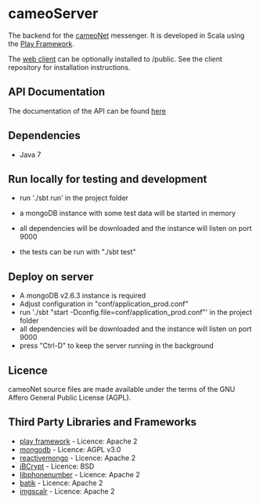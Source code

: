 cameoServer
================

The backend for the [cameoNet](https://cameonet.de) messenger. It is developed in Scala using the [Play Framework](https://www.playframework.com/).

The [web client](https://github.com/memoConnect/cameoJSClient) can be optionally installed to /public. See the client repository for installation instructions.


API Documentation
----------------

The documentation of the API can be found [here](http://docs.cameo.apiary.io/) 


Dependencies
----------------

* Java 7


Run locally for testing and development
----------------

* run './sbt run' in the project folder
* a mongoDB instance with some test data will be started in memory
* all dependencies will be downloaded and the instance will listen on port 9000

* the tests can be run with "./sbt test"


Deploy on server
----------------

* A mongoDB v2.6.3 instance is required
* Adjust configuration in "conf/application_prod.conf"
* run './sbt "start -Dconfig.file=conf/application_prod.conf"' in the project folder
* all dependencies will be downloaded and the instance will listen on port 9000
* press "Ctrl-D" to keep the server running in the background


Licence
----------------

cameoNet source files are made available under the terms of the GNU Affero General Public License (AGPL).


Third Party Libraries and Frameworks
----------------

* [play framework](https://www.playframework.com/) - Licence: Apache 2 
* [mongodb]( http://www.mongodb.org/) - Licence: AGPL v3.0 
* [reactivemongo](http://reactivemongo.org/) - Licence: Apache 2
* [jBCrypt](http://www.mindrot.org/projects/jBCrypt/) - Licence: BSD  
* [libphonenumber](https://code.google.com/p/libphonenumber/) - Licence: Apache 2
* [batik](https://xmlgraphics.apache.org/batik/) - Licence: Apache 2
* [imgscalr](http://www.thebuzzmedia.com/software/imgscalr-java-image-scaling-library/) - Licence: Apache 2